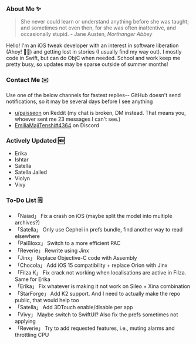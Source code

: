### About Me ✨
> She never could learn or understand anything before she was taught; and sometimes not even then, for she was often inattentive, and occasionally stupid. - Jane Austen, *Northanger Abbey*

Hello! I'm an iOS tweak developer with an interest in software liberation (Ahoy! 🏴‍☠️) and getting lost in stories (I usually find my way out). I mostly code in Swift, but can do ObjC when needed. School and work keep me pretty busy, so updates may be sparse outside of summer months!

### Contact Me ✉️
Use one of the below channels for fastest replies-- GitHub doesn't send notifications, so it may be several days before I see anything

- [u/paisseon](https://reddit.com/u/paisseon) on Reddit (my chat is broken, DM instead. That means you, whoever sent me 23 messages I can't see.)
- [EmiliaMajiTenshi#4364](https://discord.gg/VM2ZVWqxsj) on Discord

### Actively Updated 🆕
- Erika
- Ishtar
- Satella
- Satella Jailed
- Violyn
- Vivy

### To-Do List 🗒
- 「Naiad」     Fix a crash on iOS (maybe split the model into multiple archives?)
- 「Satella」   Only use Cephei in prefs bundle, find another way to read elsewhere
- 「PaiBloxx」  Switch to a more efficient PAC
- 「Reverie」   Rewrite using Jinx
- 「Jinx」      Replace Objective-C code with Assembly
- 「Chocola」   Add iOS 15 compatibility + replace Orion with Jinx
- 「Filza K」   Fix crack not working when localisations are active in Filza. Same for Erika
- 「Erika」     Fix whatever is making it not work on Sileo + Xina combination
- 「StarForge」 Add K2 support. And I need to actually make the repo public, that would help too
- 「Satella」   Add 3DTouch enable/disable per app
- 「Vivy」      Maybe switch to SwiftUI? Also fix the prefs sometimes not applying
- 「Reverie」   Try to add requested features, i.e., muting alarms and throttling CPU
